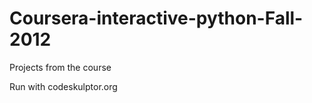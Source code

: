 Coursera-interactive-python-Fall-2012
=====================================

Projects from the course

Run with codeskulptor.org
